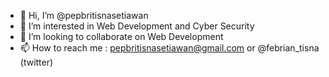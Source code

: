 - 👋 Hi, I’m @pepbritisnasetiawan
- 👀 I’m interested in Web Development and Cyber Security
- 💞️ I’m looking to collaborate on Web Development
- 📫 How to reach me : pepbritisnasetiawan@gmail.com or @febrian_tisna (twitter)

<!---
pepbritisnasetiawan/pepbritisnasetiawan is a ✨ special ✨ repository because its `README.md` (this file) appears on your GitHub profile.
You can click the Preview link to take a look at your changes.
--->
